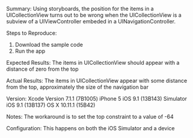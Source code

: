 Summary:
Using storyboards, the position for the items in a UICollectionView turns out to be wrong when the UICollectionView is a subview of a UIViewController embeded in a UINavigationController.

Steps to Reproduce:
1. Download the sample code
2. Run the app

Expected Results:
The items in UICollectionView should appear with a distance of zero from the top

Actual Results:
The items in UICollectionView appear with some distance from the top, approximately the size of the navigation bar

Version:
Xcode Version 7.1.1 (7B1005)
iPhone 5 iOS 9.1 (13B143)
Simulator iOS 9.1 (13B137)
OS X 10.11.1 (15B42)

Notes:
The workaround is to set the top constraint to a value of -64

Configuration:
This happens on both the iOS Simulator and a device
